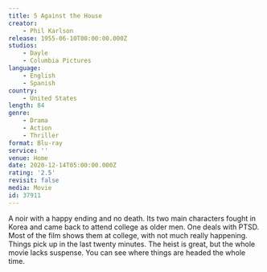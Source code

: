 ```yaml
---
title: 5 Against the House
creator:
    - Phil Karlson
release: 1955-06-10T00:00:00.000Z
studios:
    - Dayle
    - Columbia Pictures
language:
    - English
    - Spanish
country:
    - United States
length: 84
genre:
    - Drama
    - Action
    - Thriller
format: Blu-ray
service: ''
venue: Home
date: 2020-12-14T05:00:00.000Z
rating: '2.5'
revisit: false
media: Movie
id: 37911
---
```


A noir with a happy ending and no death. Its two main characters fought in Korea and came back to attend college as older men. One deals with PTSD. Most of the film shows them at college, with not much really happening. Things pick up in the last twenty minutes. The heist is great, but the whole movie lacks suspense. You can see where things are headed the whole time.
